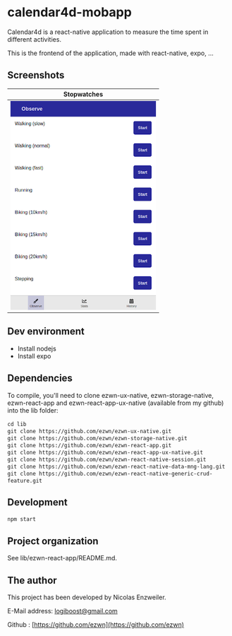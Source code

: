 # calendar4d-mobapp

Calendar4d is a react-native application to measure the time spent in different activities.

This is the frontend of the application, made with react-native, expo, ...

## Screenshots

|                          Stopwatches                          |
| :-----------------------------------------------------------: |
| ![Stopwatches](./docs/screenshots/calendar4d-stopwatches.png) |

## Dev environment

- Install nodejs
- Install expo

## Dependencies

To compile, you'll need to clone ezwn-ux-native, ezwn-storage-native, ezwn-react-app and ezwn-react-app-ux-native (available from my github) into the lib folder:

```
cd lib
git clone https://github.com/ezwn/ezwn-ux-native.git
git clone https://github.com/ezwn/ezwn-storage-native.git
git clone https://github.com/ezwn/ezwn-react-app.git
git clone https://github.com/ezwn/ezwn-react-app-ux-native.git
git clone https://github.com/ezwn/ezwn-react-native-session.git
git clone https://github.com/ezwn/ezwn-react-native-data-mng-lang.git
git clone https://github.com/ezwn/ezwn-react-native-generic-crud-feature.git
```

## Development

```
npm start
```

## Project organization

See lib/ezwn-react-app/README.md.

## The author

This project has been developed by Nicolas Enzweiler.

E-Mail address: [logiboost@gmail.com](mailto:logiboost@gmail.com)

Github : [https://github.com/ezwn](https://github.com/ezwn)
